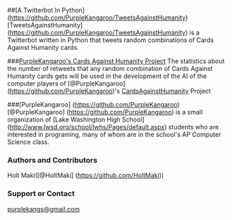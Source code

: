 ##[A Twitterbot In Python] (https://github.com/PurpleKangaroo/TweetsAgainstHumanity)
[TweetsAgainstHumanity] (https://github.com/PurpleKangaroo/TweetsAgainstHumanity) is a Twitterbot written in Python that tweets random combinations of Cards Against Humanity cards.

###[PurpleKangaroo's Cards Against Humanity Project](https://github.com/PurpleKangaroo/CardsAgainstHumanity)
The statistics about the number of retweets that any random combination of Cards Against Humanity cards gets will be used in the development of the AI of the computer players of [@PurpleKangaroo] (https://github.com/PurpleKangaroo)'s [CardsAgainstHumanity](https://github.com/PurpleKangaroo/CardsAgainstHumanity) Project

###[PurpleKangaroo] (https://github.com/PurpleKangaroo)
[@PurpleKangaroo] (https://github.com/PurpleKangaroo) is a small organization of [Lake Washington High School] (http://www.lwsd.org/school/lwhs/Pages/default.aspx) students who are interested in programing, many of whom are in the school's AP Computer Science class.

### Authors and Contributors
Holt Maki([@HoltMaki] (https://github.com/HoltMaki))

### Support or Contact
purplekangs@gmail.com
